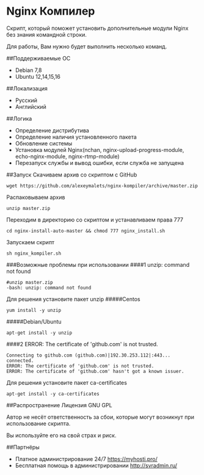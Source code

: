 # Nginx Компилер

Скрипт, который поможет установить дополнительные модули Nginx без знания командной строки.

Для работы, Вам нужно будет выполнить несколько команд.

##Поддерживаемые ОС
* Debian 7,8
* Ubuntu 12,14,15,16

##Локализация
* Русский
* Английский

##Логика
* Определение дистрибутива
* Определение наличия установленного пакета
* Обновление системы
* Установка модулей Nginx(nchan, nginx-upload-progress-module, echo-nginx-module, nginx-rtmp-module)
* Перезапуск службы и вывод ошибки, если служба не запущена

##Запуск
Скачиваем архив со скриптом с GitHub
```
wget https://github.com/alexeymalets/nginx-kompiler/archive/master.zip
```
Распаковываем архив
```
unzip master.zip
```
Переходим в директорию со скриптом и устанавливаем права 777
```
cd nginx-install-auto-master && chmod 777 nginx_install.sh
```
Запускаем скрипт
```
sh nginx_kompiler.sh
```
###Возможные проблемы при использовании
####1 unzip: command not found
```
#unzip master.zip
-bash: unzip: command not found
```
Для решения установите пакет unzip
#####Centos
```
yum install -y unzip
```
#####Debian/Ubuntu
```
apt-get install -y unzip
```
####2 ERROR: The certificate of 'github.com' is not trusted.
```
Connecting to github.com (github.com)|192.30.253.112|:443... connected.
ERROR: The certificate of 'github.com' is not trusted.
ERROR: The certificate of 'github.com' hasn't got a known issuer.
```
Для решения установите пакет ca-certificates
```
apt-get install -y ca-certificates
```

##Распространение
Лицензия GNU GPL

Автор не несёт ответственность за сбои, которые могут возникнут при использование скрипта. 

Вы используйте его на свой страх и риск.

##Партнёры
* Платное администрирование 24/7 https://myhosti.pro/
* Бесплатная помощь в администрировании http://svradmin.ru/